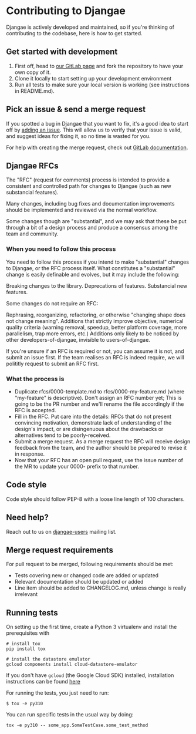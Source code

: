 # Contributing to Djangae

Djangae is actively developed and maintained, so if you're thinking of contributing to the codebase, here is how to get started.

## Get started with development

1. First off, head to [our GitLab page](https://gitlab.com/potato-oss/djangae/djangae) and fork the repository to have your own copy of it.
2. Clone it locally to start setting up your development environment
3. Run all tests to make sure your local version is working (see instructions in README.md).

## Pick an issue & send a merge request

If you spotted a bug in Djangae that you want to fix, it's a good idea to start
off by [adding an issue](https://gitlab.com/potato-oss/djangae/djangae/-/issues/new).
This will allow us to verify that your issue is valid, and suggest ideas for fixing it, so
no time is wasted for you.

For help with creating the merge request, check out [GitLab documentation](https://docs.gitlab.com/ee/user/project/merge_requests/creating_merge_requests.html).


## Djangae RFCs
The "RFC" (request for comments) process is intended to provide a consistent and controlled path for changes to Djangae (such as new substancial features).

Many changes, including bug fixes and documentation improvements should be implemented and reviewed via the normal workflow.

Some changes though are "substantial", and we may ask that these be put through a bit of a design process and produce a consensus among the team and community.

### When you need to follow this process
You need to follow this process if you intend to make "substantial" changes to Djangae, or the RFC process itself.
What constitutes a "substantial" change is easily definable and evolves, but it may include the following:

Breaking changes to the library.
Deprecations of features.
Substancial new features.

Some changes do not require an RFC:

Rephrasing, reorganizing, refactoring, or otherwise "changing shape does not change meaning".
Additions that strictly improve objective, numerical quality criteria (warning removal, speedup, better platform coverage, more parallelism, trap more errors, etc.)
Additions only likely to be noticed by other developers-of-djangae, invisible to users-of-djangae.

If you're unsure if an RFC is required or not, you can assume it is not, and submit an issue first.
If the team realises an RFC is indeed require, we will polititly request to submit an RFC first.

### What the process is

- Duplicate rfcs/0000-template.md to rfcs/0000-my-feature.md (where "my-feature" is descriptive). Don't assign an RFC number yet; This is going to be the PR number and we'll rename the file accordingly if the RFC is accepted.
- Fill in the RFC. Put care into the details: RFCs that do not present convincing motivation, demonstrate lack of understanding of the design's impact, or are disingenuous about the drawbacks or alternatives tend to be poorly-received.
- Submit a merge request. As a merge request the RFC will receive design feedback from the team, and the author should be prepared to revise it in response.
- Now that your RFC has an open pull request, use the issue number of the MR to update your 0000- prefix to that number.

## Code style

Code style should follow PEP-8 with a loose line length of 100 characters.

## Need help?

Reach out to us on [djangae-users](https://groups.google.com/forum/#!forum/djangae-users) mailing list.

## Merge request requirements

For pull request to be merged, following requirements should be met:

- Tests covering new or changed code are added or updated
- Relevant documentation should be updated or added
- Line item should be added to CHANGELOG.md, unless change is really irrelevant


## Running tests

On setting up the first time, create a Python 3 virtualenv and install the prerequisites with

```
# install tox
pip install tox

# install the datastore emulator
gcloud components install cloud-datastore-emulator
```

If you don't have `gcloud` (the Google Cloud SDK) installed, installation instructions can be found [here](https://cloud.google.com/sdk/install)

For running the tests, you just need to run:

    $ tox -e py310


You can run specific tests in the usual way by doing:

    tox -e py310 -- some_app.SomeTestCase.some_test_method
